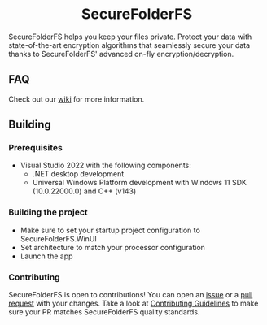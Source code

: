 <p align="center">
  <h1 align="center">SecureFolderFS</h1>
</p>

SecureFolderFS helps you keep your files private. Protect your data with state-of-the-art encryption algorithms that seamlessly secure your data thanks to SecureFolderFS' advanced on-fly encryption/decryption.

## FAQ

Check out our [wiki](https://github.com/securefolderfs-community/SecureFolderFS/wiki) for more information.

## Building

### Prerequisites

- Visual Studio 2022 with the following components:
    - .NET desktop development 
    - Universal Windows Platform development with Windows 11 SDK (10.0.22000.0) and C++ (v143)

### Building the project

- Make sure to set your startup project configuration to SecureFolderFS.WinUI
- Set architecture to match your processor configuration
- Launch the app

### Contributing

SecureFolderFS is open to contributions! You can open an [issue](https://github.com/securefolderfs-community/SecureFolderFS/issues/new/choose) or a [pull request](https://github.com/securefolderfs-community/SecureFolderFS/compare) with your changes. Take a look at [Contributing Guidelines](CONTRIBUTING.md) to make sure your PR matches SecureFolderFS quality standards.
